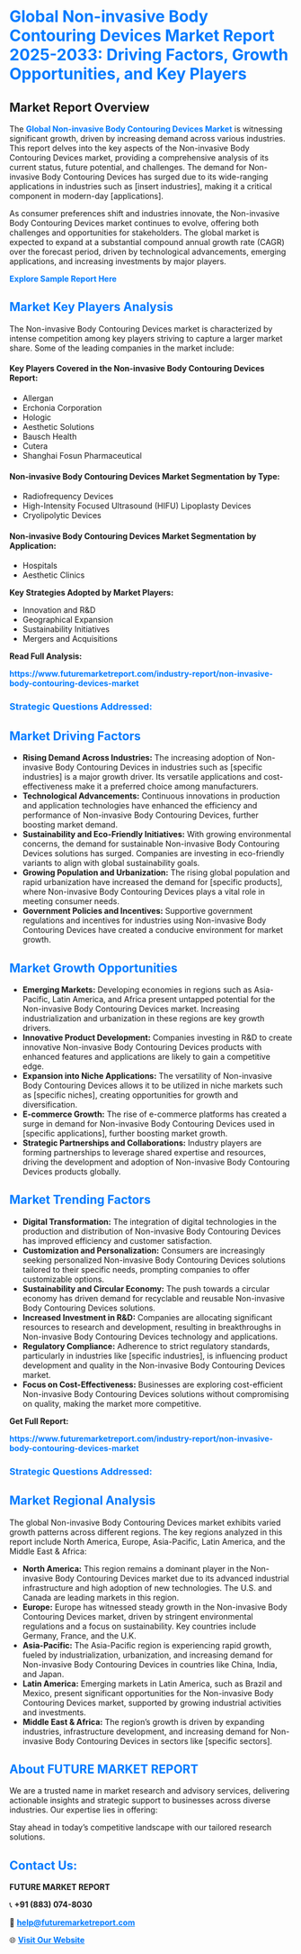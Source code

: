 <h1 style="color: #007BFF;">Global Non-invasive Body Contouring Devices Market Report 2025-2033: Driving Factors, Growth Opportunities, and Key Players</h1>

<section id="overview">
<h2>Market Report Overview</h2>
<p>The <a href="https://www.futuremarketreport.com/industry-report/non-invasive-body-contouring-devices-market" style="color: #007BFF; text-decoration: none;"><strong>Global Non-invasive Body Contouring Devices Market</strong></a> is witnessing significant growth, driven by increasing demand across various industries. This report delves into the key aspects of the Non-invasive Body Contouring Devices market, providing a comprehensive analysis of its current status, future potential, and challenges. The demand for Non-invasive Body Contouring Devices has surged due to its wide-ranging applications in industries such as [insert industries], making it a critical component in modern-day [applications].</p>
<p>As consumer preferences shift and industries innovate, the Non-invasive Body Contouring Devices market continues to evolve, offering both challenges and opportunities for stakeholders. The global market is expected to expand at a substantial compound annual growth rate (CAGR) over the forecast period, driven by technological advancements, emerging applications, and increasing investments by major players.</p>
</section>

<section id="overview">
<p><a href="https://www.futuremarketreport.com/request-sample/reportId=79148" style="color: #007BFF; text-decoration: none;"><strong>Explore Sample Report Here</strong></a></p>
</section>

<section id="key-players">
<h2 style="color: #007BFF;">Market Key Players Analysis</h2>
<p>The Non-invasive Body Contouring Devices market is characterized by intense competition among key players striving to capture a larger market share. Some of the leading companies in the market include:</p>
<h4>Key Players Covered in the Non-invasive Body Contouring Devices Report:</h4>
<ul><li>Allergan</li><li>Erchonia Corporation</li><li>Hologic</li><li>Aesthetic Solutions</li><li>Bausch Health</li><li>Cutera</li><li>Shanghai Fosun Pharmaceutical</li></ul>
<h4>Non-invasive Body Contouring Devices Market Segmentation by Type:</h4>
<ul><li>Radiofrequency Devices</li><li>High-Intensity Focused Ultrasound (HIFU) Lipoplasty Devices</li><li>Cryolipolytic Devices</li></ul>

<h4>Non-invasive Body Contouring Devices Market Segmentation by Application:</h4>
<ul><li>Hospitals</li><li>Aesthetic Clinics</li></ul>
<p><strong>Key Strategies Adopted by Market Players:</strong></p>
<ul>
<li>Innovation and R&D</li>
<li>Geographical Expansion</li>
<li>Sustainability Initiatives</li>
<li>Mergers and Acquisitions</li>
</ul>
</section>

<section>
<p><strong>Read Full Analysis: </strong></p><a href="https://www.futuremarketreport.com/industry-report/non-invasive-body-contouring-devices-market" style="color: #007BFF; text-decoration: none;"><strong>https://www.futuremarketreport.com/industry-report/non-invasive-body-contouring-devices-market</strong></a>
<h3 style="color: #007BFF;">Strategic Questions Addressed:</h3>
</section>

<section id="driving-factors">
<h2 style="color: #007BFF;">Market Driving Factors</h2>
<ul>
<li><strong>Rising Demand Across Industries:</strong> The increasing adoption of Non-invasive Body Contouring Devices in industries such as [specific industries] is a major growth driver. Its versatile applications and cost-effectiveness make it a preferred choice among manufacturers.</li>
<li><strong>Technological Advancements:</strong> Continuous innovations in production and application technologies have enhanced the efficiency and performance of Non-invasive Body Contouring Devices, further boosting market demand.</li>
<li><strong>Sustainability and Eco-Friendly Initiatives:</strong> With growing environmental concerns, the demand for sustainable Non-invasive Body Contouring Devices solutions has surged. Companies are investing in eco-friendly variants to align with global sustainability goals.</li>
<li><strong>Growing Population and Urbanization:</strong> The rising global population and rapid urbanization have increased the demand for [specific products], where Non-invasive Body Contouring Devices plays a vital role in meeting consumer needs.</li>
<li><strong>Government Policies and Incentives:</strong> Supportive government regulations and incentives for industries using Non-invasive Body Contouring Devices have created a conducive environment for market growth.</li>
</ul>
</section>

<section id="growth-opportunities">
<h2 style="color: #007BFF;">Market Growth Opportunities</h2>
<ul>
<li><strong>Emerging Markets:</strong> Developing economies in regions such as Asia-Pacific, Latin America, and Africa present untapped potential for the Non-invasive Body Contouring Devices market. Increasing industrialization and urbanization in these regions are key growth drivers.</li>
<li><strong>Innovative Product Development:</strong> Companies investing in R&D to create innovative Non-invasive Body Contouring Devices products with enhanced features and applications are likely to gain a competitive edge.</li>
<li><strong>Expansion into Niche Applications:</strong> The versatility of Non-invasive Body Contouring Devices allows it to be utilized in niche markets such as [specific niches], creating opportunities for growth and diversification.</li>
<li><strong>E-commerce Growth:</strong> The rise of e-commerce platforms has created a surge in demand for Non-invasive Body Contouring Devices used in [specific applications], further boosting market growth.</li>
<li><strong>Strategic Partnerships and Collaborations:</strong> Industry players are forming partnerships to leverage shared expertise and resources, driving the development and adoption of Non-invasive Body Contouring Devices products globally.</li>
</ul>
</section>

<section id="trending-factors">
<h2 style="color: #007BFF;">Market Trending Factors</h2>
<ul>
<li><strong>Digital Transformation:</strong> The integration of digital technologies in the production and distribution of Non-invasive Body Contouring Devices has improved efficiency and customer satisfaction.</li>
<li><strong>Customization and Personalization:</strong> Consumers are increasingly seeking personalized Non-invasive Body Contouring Devices solutions tailored to their specific needs, prompting companies to offer customizable options.</li>
<li><strong>Sustainability and Circular Economy:</strong> The push towards a circular economy has driven demand for recyclable and reusable Non-invasive Body Contouring Devices solutions.</li>
<li><strong>Increased Investment in R&D:</strong> Companies are allocating significant resources to research and development, resulting in breakthroughs in Non-invasive Body Contouring Devices technology and applications.</li>
<li><strong>Regulatory Compliance:</strong> Adherence to strict regulatory standards, particularly in industries like [specific industries], is influencing product development and quality in the Non-invasive Body Contouring Devices market.</li>
<li><strong>Focus on Cost-Effectiveness:</strong> Businesses are exploring cost-efficient Non-invasive Body Contouring Devices solutions without compromising on quality, making the market more competitive.</li>
</ul>
</section>

<section>
<p><strong>Get Full Report: </strong></p><a href="https://www.futuremarketreport.com/industry-report/non-invasive-body-contouring-devices-market" style="color: #007BFF; text-decoration: none;"><strong>https://www.futuremarketreport.com/industry-report/non-invasive-body-contouring-devices-market</strong></a>
<h3 style="color: #007BFF;">Strategic Questions Addressed:</h3>
</section>


<section id="regional-analysis">
<h2 style="color: #007BFF;">Market Regional Analysis</h2>
<p>The global Non-invasive Body Contouring Devices market exhibits varied growth patterns across different regions. The key regions analyzed in this report include North America, Europe, Asia-Pacific, Latin America, and the Middle East & Africa:</p>
<ul>
<li><strong>North America:</strong> This region remains a dominant player in the Non-invasive Body Contouring Devices market due to its advanced industrial infrastructure and high adoption of new technologies. The U.S. and Canada are leading markets in this region.</li>
<li><strong>Europe:</strong> Europe has witnessed steady growth in the Non-invasive Body Contouring Devices market, driven by stringent environmental regulations and a focus on sustainability. Key countries include Germany, France, and the U.K.</li>
<li><strong>Asia-Pacific:</strong> The Asia-Pacific region is experiencing rapid growth, fueled by industrialization, urbanization, and increasing demand for Non-invasive Body Contouring Devices in countries like China, India, and Japan.</li>
<li><strong>Latin America:</strong> Emerging markets in Latin America, such as Brazil and Mexico, present significant opportunities for the Non-invasive Body Contouring Devices market, supported by growing industrial activities and investments.</li>
<li><strong>Middle East & Africa:</strong> The region’s growth is driven by expanding industries, infrastructure development, and increasing demand for Non-invasive Body Contouring Devices in sectors like [specific sectors].</li>
</ul>
</section>

<footer>
<h2 style="color: #007BFF;">About FUTURE MARKET REPORT</h2>
<p>We are a trusted name in market research and advisory services, delivering actionable insights and strategic support to businesses across diverse industries. Our expertise lies in offering:</p>

<p>Stay ahead in today’s competitive landscape with our tailored research solutions.</p>

<h2 style="color: #007BFF;">Contact Us:</h2>
<p><strong>FUTURE MARKET REPORT</strong></p>
<p>📞 <strong>+91 (883) 074-8030</strong></p>
<p>📧 <strong><a href="mailto:help@futuremarketreport.com" style="color: #007BFF;">help@futuremarketreport.com</a></strong></p>
<p>🌐 <strong><a href="https://www.futuremarketreport.com/" style="color: #007BFF;">Visit Our Website</a></strong></p>
</footer>
